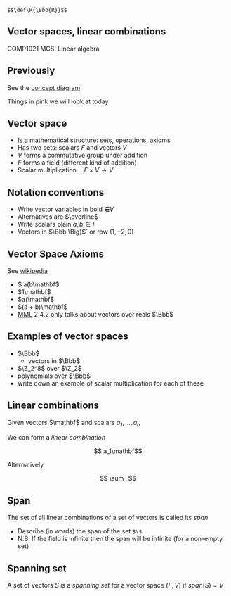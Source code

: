 `$$\def\R{\Bbb{R}}$$`


## Vector spaces, linear combinations

COMP1021 MCS: Linear algebra


## Previously

See the [concept diagram](https://github.com/stevenaeola/linalg_lectures/blob/eda722174a07eaee5df5579226749d5d755a7e76/concepts.mmd)

Things in pink we will look at today



## Vector space

- Is a mathematical structure: sets, operations, axioms
- Has two sets: scalars $F$ and vectors $V$
- $V$ forms a commutative group under addition
- $F$ forms a field (different kind of addition)
- Scalar multiplication $: F \times V \rightarrow V$


## Notation conventions

- Write vector variables in bold $\mathbf \in V$
- Alternatives are $\overline$
- Write scalars plain $a,b \in F$
- Vectors in $\Bbb \Big)$` or row $(1,-2,0)$




## Vector Space Axioms

See [wikipedia](https://en.wikipedia.org/wiki/Vector_space#Definition_and_basic_properties)

- $ a(b\mathbf$
- $1\mathbf$
- $a(\mathbf$
- $(a + b)\mathbf$
- [MML](https://mml-book.github.io/) 2.4.2 only talks about vectors over reals $\Bbb$


## Examples of vector spaces



- $\Bbb$ 
  - vectors in $\Bbb$
- $\Z_2^8$ over $\Z_2$
- polynomials over $\Bbb$
- write down an example of scalar multiplication for each of these


## Linear combinations

Given vectors $\mathbf$ and scalars $a_1, \ldots ,a_n$

We can form a _linear combination_

$$ a_1\mathbf$$

Alternatively

$$ \sum_ $$



## Span

The set of all linear combinations of a set of vectors is called its _span_


- Describe (in words) the span of the set `$\$`
- N.B. If the field is infinite then the span will be infinite (for a non-empty set)



## Spanning set

A set of vectors $S$ is a _spanning set_ for a vector space $(F,V)$ if $span(S)=V$
